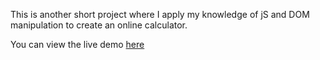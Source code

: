 This is another short project where I apply my knowledge of jS and DOM manipulation to create an online calculator.

You can view the live demo  <a href="https://hoangtommy.github.io/calculator/">here</a> 